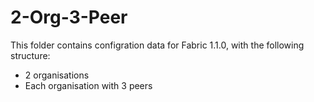 # 2-Org-3-Peer

This folder contains configration data for Fabric 1.1.0, with the following structure:
 * 2 organisations
 * Each organisation with 3 peers